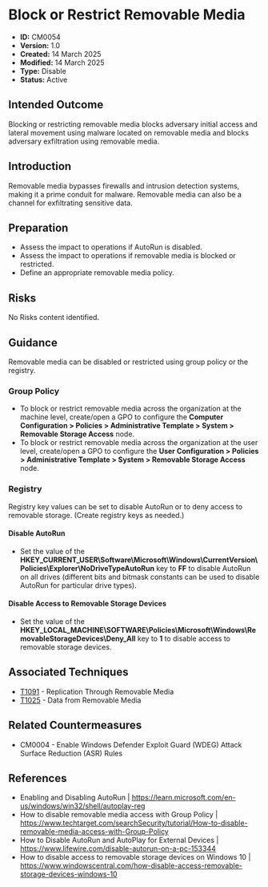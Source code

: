 # Block or Restrict Removable Media

* **ID:** CM0054
* **Version:** 1.0
* **Created:** 14 March 2025
* **Modified:** 14 March 2025
* **Type:** Disable
* **Status:** Active

## Intended Outcome

Blocking or restricting removable media blocks adversary initial access and lateral movement using malware located on removable media and blocks adversary exfiltration using removable media.

## Introduction

Removable media bypasses firewalls and intrusion detection systems, making it a prime conduit for malware. Removable media can also be a channel for exfiltrating sensitive data.

## Preparation

- Assess the impact to operations if AutoRun is disabled.
- Assess the impact to operations if removable media is blocked or restricted.
- Define an appropriate removable media policy.

## Risks

No Risks content identified.

## Guidance

Removable media can be disabled or restricted using group policy or the registry. 

### Group Policy

- To block or restrict removable media across the organization at the machine level, create/open a GPO to configure the **Computer Configuration > Policies > Administrative Template > System > Removable Storage Access** node.
- To block or restrict removable media across the organization at the user level, create/open a GPO to configure the **User Configuration > Policies > Administrative Template > System > Removable Storage Access** node.

### Registry

Registry key values can be set to disable AutoRun or to deny access to removable storage. (Create registry keys as needed.)

#### Disable AutoRun

- Set the value of the **HKEY_CURRENT_USER\Software\Microsoft\Windows\CurrentVersion\Policies\Explorer\NoDriveTypeAutoRun** key to **FF** to disable AutoRun on all drives (different bits and bitmask constants can be used to disable AutoRun for particular drive types).

#### Disable Access to Removable Storage Devices

- Set the value of the **HKEY_LOCAL_MACHINE\SOFTWARE\Policies\Microsoft\Windows\RemovableStorageDevices\Deny_All** key to **1** to disable access to removable storage devices.

## Associated Techniques       

- [T1091](https://attack.mitre.org/techniques/T1091/) - Replication Through Removable Media
- [T1025](https://attack.mitre.org/techniques/T1025/) - Data from Removable Media

## Related Countermeasures

- CM0004 - Enable Windows Defender Exploit Guard (WDEG) Attack Surface Reduction (ASR) Rules

## References

- Enabling and Disabling AutoRun | <https://learn.microsoft.com/en-us/windows/win32/shell/autoplay-reg>
- How to disable removable media access with Group Policy | <https://www.techtarget.com/searchSecurity/tutorial/How-to-disable-removable-media-access-with-Group-Policy>
- How to Disable AutoRun and AutoPlay for External Devices | <https://www.lifewire.com/disable-autorun-on-a-pc-153344>
- How to disable access to removable storage devices on Windows 10 | <https://www.windowscentral.com/how-disable-access-removable-storage-devices-windows-10>
